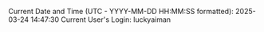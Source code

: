 Current Date and Time (UTC - YYYY-MM-DD HH:MM:SS formatted): 2025-03-24 14:47:30
Current User's Login: luckyaiman

